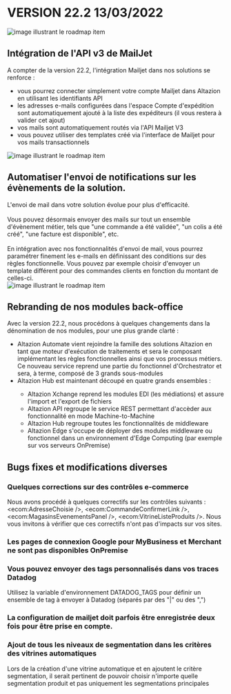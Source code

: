 <div class='releaseNotesVersion'>
<div class='titreEtDate'><h1>VERSION 22.2 <span class='date-release'>13/03/2022</span></h1></div>
<div class='releasesImportantes'>
<!-- item 15247 -->
<div class='roadmapItem'>
<div class='image'><img src='' alt='image illustrant le roadmap item' /></div>
<div class='titre'><h2>Intégration de l'API v3 de MailJet</h2></div>
<div class='description'><div>A compter de la version 22.2, l'intégration Mailjet dans nos solutions se renforce :&nbsp; </div><div><ul><li>vous pourrez connecter simplement votre compte Mailjet dans Altazion en utilisant les identifiants API </li><li>les adresses e-mails configurées dans l'espace Compte d'expédition sont automatiquement ajouté à la liste des expéditeurs (il vous restera à valider cet ajout) </li><li>vos mails sont automatiquement routés via l'API Mailjet V3 </li><li>vous pouvez utiliser des templates créé via l'interface de Mailjet pour vos mails transactionnels </li> </ul> </div></div>
</div>
<!-- item 15248 -->
<div class='roadmapItem'>
<div class='image'><img src='' alt='image illustrant le roadmap item' /></div>
<div class='titre'><h2>Automatiser l'envoi de notifications sur les évènements de la solution.</h2></div>
<div class='description'><div>L'envoi de mail dans votre solution évolue pour plus d'efficacité. </div><div><br> </div><div>Vous pouvez désormais envoyer des mails sur tout un ensemble d'évènement métier, tels que &quot;une commande a été validée&quot;, &quot;un colis a été créé&quot;, &quot;une facture est disponible&quot;, etc. </div><div><br> </div><div>En intégration avec nos fonctionnalités d'envoi de mail, vous pourrez paramétrer finement les e-mails en définissant des conditions sur des règles fonctionnelle. Vous pouvez par exemple choisir d'envoyer un template différent pour des commandes clients en fonction du montant de celles-ci. </div><div> </div></div>
</div>
<!-- item 15868 -->
<div class='roadmapItem'>
<div class='image'><img src='' alt='image illustrant le roadmap item' /></div>
<div class='titre'><h2>Rebranding de nos modules back-office</h2></div>
<div class='description'><div>Avec la version 22.2, nous procédons à quelques changements dans la dénomination de nos modules, pour une plus grande clarté : </div><div><ul><li>Altazion Automate vient rejoindre la famille des solutions Altazion en tant que moteur d'exécution de traitements et sera le composant implémentant les règles fonctionnelles ainsi que vos processus métiers. Ce nouveau service reprend une partie du fonctionnel d'Orchestrator et sera, à terme, composé de 3 grands sous-modules </li><li>Altazion Hub est maintenant découpé en quatre grands ensembles : </li><ul><li>Altazion Xchange reprend les modules EDI (les médiations) et assure l'import et l'export de fichiers </li><li>Altazion API regroupe le service REST permettant d'accèder aux fonctionnalité en mode Machine-to-Machine </li><li>Altazion Hub regroupe toutes les fonctionnalités de middleware </li><li>Altazion Edge s'occupe de déployer des modules middleware ou fonctionnel dans un environnement d'Edge Computing (par exemple sur vos serveurs OnPremise) </li> </ul> </ul> </div></div>
</div>
</div>
<h2>Bugs fixes et modifications diverses</h2>
<div class='bugsEtMod'>
<div class='correctionsOuMod'>
<div class='titre'><h3>Quelques corrections sur des contrôles e-commerce</h3></div>
<div class='description'><div>Nous avons procédé à quelques correctifs sur les contrôles suivants : &lt;ecom:AdresseChoisie /&gt;, &lt;ecom:CommandeConfirmerLink /&gt;, &lt;ecom:MagasinsEvenementsPanel /&gt;, &lt;ecom:VitrineListeProduits /&gt;. Nous vous invitons à vérifier que ces correctifs n'ont pas d'impacts sur vos sites. </div></div>
</div>
<div class='correctionsOuMod'>
<div class='titre'><h3>Les pages de connexion Google pour MyBusiness et Merchant ne sont pas disponibles OnPremise</h3></div>
</div>
<div class='correctionsOuMod'>
<div class='titre'><h3>Vous pouvez envoyer des tags personnalisés dans vos traces Datadog</h3></div>
<div class='description'><div>Utilisez la variable d'environnement DATADOG_TAGS pour définir un ensemble de tag à envoyer à Datadog (séparés par des &quot;|&quot; ou des &quot;,&quot;) </div></div>
</div>
<div class='correctionsOuMod'>
<div class='titre'><h3>La configuration de mailjet doit parfois être enregistrée deux fois pour être prise en compte.</h3></div>
</div>
<div class='correctionsOuMod'>
<div class='titre'><h3>Ajout de tous les niveaux de segmentation dans les critères des vitrines automatiques</h3></div>
<div class='description'><div>Lors de la création d'une vitrine automatique et en ajoutent le critère segmentation, il serait pertinent de pouvoir choisir n'importe quelle segmentation produit et pas uniquement les segmentations principales<br> </div></div>
</div>
</div>
</div>


